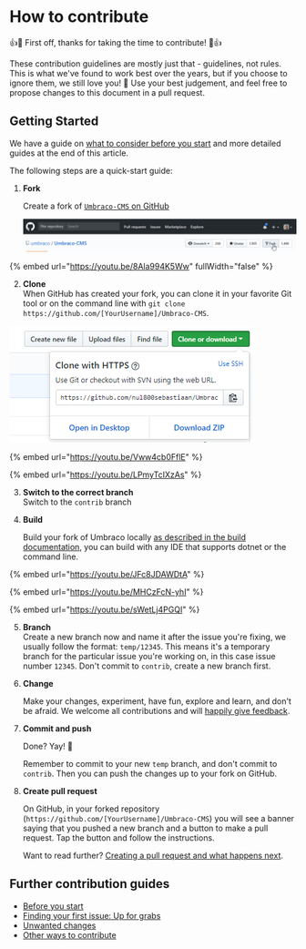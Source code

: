 # How to contribute

👍🎉 First off, thanks for taking the time to contribute! 🎉👍

These contribution guidelines are mostly just that - guidelines, not rules. This is what we've found to work best over the years, but if you choose to ignore them, we still love you! 💖 Use your best judgement, and feel free to propose changes to this document in a pull request.

## Getting Started

We have a guide on [what to consider before you start](before-you-start.md) and more detailed guides at the end of this article.

The following steps are a quick-start guide:

1.  **Fork**

    Create a fork of [`Umbraco-CMS` on GitHub](https://github.com/umbraco/Umbraco-CMS)

    ![Fork the repository](img/forkrepository.png)

{% embed url="https://youtu.be/8Ala994K5Ww" fullWidth="false" %}

2. **Clone**\
   When GitHub has created your fork, you can clone it in your favorite Git tool or on the command line with `git clone https://github.com/[YourUsername]/Umbraco-CMS`.

![Clone the fork](img/clonefork.png)



{% embed url="https://youtu.be/Vww4cb0FflE" %}

{% embed url="https://youtu.be/LPmyTcIXzAs" %}

3. **Switch to the correct branch**\
   Switch to the `contrib` branch
4.  **Build**

    Build your fork of Umbraco locally [as described in the build documentation](build.md), you can build with any IDE that supports dotnet or the command line.

{% embed url="https://youtu.be/JFc8JDAWDtA" %}

{% embed url="https://youtu.be/MHCzFcN-yhI" %}

{% embed url="https://youtu.be/sWetLj4PGQI" %}

5. **Branch**\
   Create a new branch now and name it after the issue you're fixing, we usually follow the format: `temp/12345`. This means it's a temporary branch for the particular issue you're working on, in this case issue number `12345`. Don't commit to `contrib`, create a new branch first.
6.  **Change**

    Make your changes, experiment, have fun, explore and learn, and don't be afraid. We welcome all contributions and will [happily give feedback](first-issue.md#questions).
7.  **Commit and push**

    Done? Yay! 🎉

    Remember to commit to your new `temp` branch, and don't commit to `contrib`. Then you can push the changes up to your fork on GitHub.
8.  **Create pull request**

    On GitHub, in your forked repository (`https://github.com/[YourUsername]/Umbraco-CMS`) you will see a banner saying that you pushed a new branch and a button to make a pull request. Tap the button and follow the instructions.

    Want to read further? [Creating a pull request and what happens next](creating-a-pr/).

## Further contribution guides

* [Before you start](before-you-start.md)
* [Finding your first issue: Up for grabs](first-issue.md)
* [Unwanted changes](unwanted-changes.md)
* [Other ways to contribute](other-ways-to-contribute.md)
